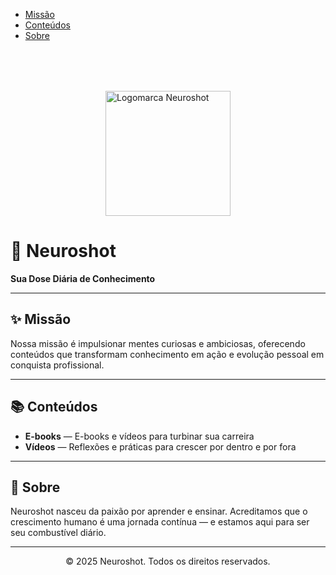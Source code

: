 <link rel="stylesheet" href="https://cdnjs.cloudflare.com/ajax/libs/font-awesome/6.4.0/css/all.min.css">

<nav class="navbar">
  <ul>
    <li><a href="#missao">Missão</a></li>
    <li><a href="#conteudos">Conteúdos</a></li>
    <li><a href="#sobre">Sobre</a></li>
  </ul>
</nav>

<img src="assets/images/logo.png" alt="Logomarca Neuroshot" width="200" style="display:block; margin:80px auto 20px;">

# 🧠 Neuroshot  
**Sua Dose Diária de Conhecimento**

---

<h2 id="missao">✨ Missão</h2>
<p>Nossa missão é impulsionar mentes curiosas e ambiciosas, oferecendo conteúdos que transformam conhecimento em ação e evolução pessoal em conquista profissional.</p>

---

<h2 id="conteudos">📚 Conteúdos</h2>

<ul>
  <li><i class="fas fa-book"></i> <strong>E-books</strong> — E-books e vídeos para turbinar sua carreira</li>
  <li><i class="fas fa-video"></i> <strong>Vídeos</strong> — Reflexões e práticas para crescer por dentro e por fora</li>
</ul>

---

<h2 id="sobre">🧠 Sobre</h2>
<p>Neuroshot nasceu da paixão por aprender e ensinar. Acreditamos que o crescimento humano é uma jornada contínua — e estamos aqui para ser seu combustível diário.</p>

---

<p style="text-align:center;">© 2025 Neuroshot. Todos os direitos reservados.</p>
